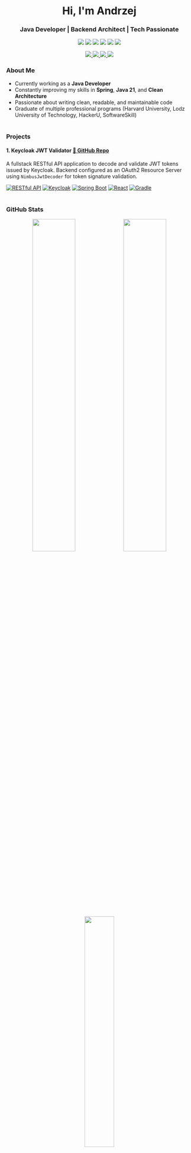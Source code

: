 <h1 align="center">Hi, I'm Andrzej</h1>
<h3 align="center">Java Developer | Backend Architect | Tech Passionate</h3>

<p align="center">
  <img src="https://img.shields.io/badge/Java-ED8B00?style=flat-square&logo=openjdk&logoColor=white"/>
  <img src="https://img.shields.io/badge/Spring Boot-6DB33F?style=flat-square&logo=springboot&logoColor=white"/>
  <img src="https://img.shields.io/badge/PostgreSQL-4169E1?style=flat-square&logo=postgresql&logoColor=white"/>
  <img src="https://img.shields.io/badge/MongoDB-47A248?style=flat-square&logo=mongodb&logoColor=white"/>
  <img src="https://img.shields.io/badge/React-61DAFB?style=flat-square&logo=react&logoColor=white"/>
  <img src="https://img.shields.io/badge/Keycloak-0071C1?style=flat-square&logo=keycloak&logoColor=white"/>
</p>

<p align="center">
  <a href="https://github.com/AndrzejSzelag?tab=repositories">
<!--     <img alt="GitHub" src="https://img.shields.io/badge/GitHub-181717?style=for-the-badge&logo=github&logoColor=white" /> -->
    <img src="https://img.shields.io/badge/GitHub-181717?style=flat-square&logo=github&logoColor=white"/>
  </a>
  <a href="https://www.linkedin.com/in/andrzejszelag/">
<!--     <img alt="LinkedIn" src="https://img.shields.io/badge/LinkedIn-0077B5?style=for-the-badge&logo=linkedin&logoColor=white" /> -->
    <img src="https://img.shields.io/badge/LinkedIn-0077B5?style=flat-square&logo=linkedin&logoColor=white"/>
  </a>
  <a href="mailto:szelagandrzej@gmail.com">
<!--     <img alt="Gmail" src="https://img.shields.io/badge/Gmail-D14836?style=for-the-badge&logo=gmail&logoColor=white" /> -->
  <img src="https://img.shields.io/badge/Gmail-D14836?style=flat-square&logo=gmail&logoColor=white"/>
  </a>
  <a href="https://www.youtube.com/@andrzej-szelag/videos">
<!--     <img alt="YouTube" src="https://img.shields.io/badge/YouTube-FF0000?style=for-the-badge&logo=youtube&logoColor=white" /> -->
    <img src="https://img.shields.io/badge/ouTube-FF0000?style=flat-square&logo=youtube&logoColor=white"/>
  </a>
</p>


### About Me
- Currently working as a **Java Developer**
- Constantly improving my skills in **Spring**, **Java 21**, and **Clean Architecture**
- Passionate about writing clean, readable, and maintainable code
- Graduate of multiple professional programs (Harvard University, Lodz University of Technology, HackerU, SoftwareSkill)
<br /><br />

### Projects

#### 1. **Keycloak JWT Validator** [🔗 GitHub Repo](https://github.com/AndrzejSzelag/keycloak-jwt-validator-springboot-react)

A fullstack RESTful API application to decode and validate JWT tokens issued by Keycloak. Backend configured as an OAuth2 Resource Server using `NimbusJwtDecoder` for token signature validation.

[<img alt="RESTful API" src="https://img.shields.io/badge/RESTful-API-009688.svg?logo=openapi-initiative">](https://restfulapi.net/)
[<img alt="Keycloak" src="https://img.shields.io/badge/Keycloak-26.1.4-0071C1.svg?logo=keycloak">](https://www.keycloak.org/) 
[<img alt="Spring Boot" src="https://img.shields.io/badge/Spring Boot-3.4.4-6DB33F.svg?logo=springboot">](<https://spring.io/projects/spring-boot>) 
[<img alt="React" src="https://img.shields.io/badge/React-19.1.0-61DAFB?logo=react&logoColor=white">](https://react.dev/) 
[<img alt="Gradle" src="https://img.shields.io/badge/Gradle-8.13-02303A.svg?logo=gradle">](https://gradle.org/)
<br /><br />

### GitHub Stats
<p align="center">
  <img src="https://github-readme-stats.vercel.app/api?username=AndrzejSzelag&show_icons=true&theme=radical" width="48%" />
  <img src="https://github-readme-streak-stats.herokuapp.com/?user=AndrzejSzelag&theme=radical" width="48%" />
</p>

<p align="center">
  <img src="https://github-readme-stats.vercel.app/api/top-langs/?username=AndrzejSzelag&layout=compact&theme=radical" width="40%" />
</p>
<br /><br />
